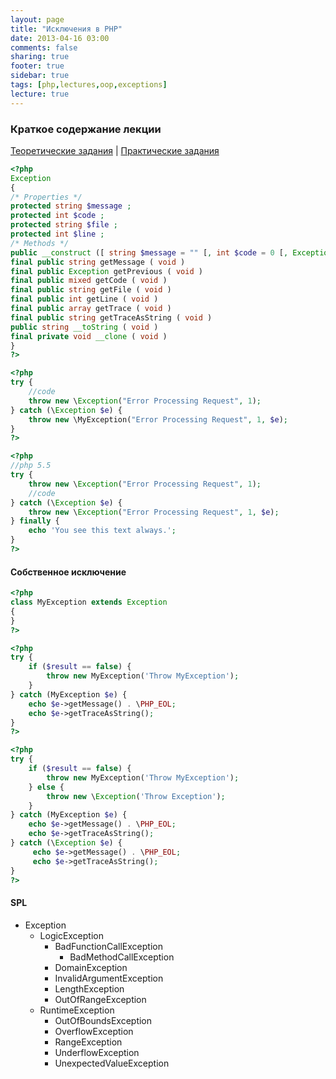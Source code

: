 ```yaml
---
layout: page
title: "Исключения в PHP"
date: 2013-04-16 03:00
comments: false
sharing: true
footer: true
sidebar: true
tags: [php,lectures,oop,exceptions]
lecture: true
---
```

### Краткое содержание лекции

[Теоретические задания](09-exceptions-theoretical-tasks.html) |
[Практические задания](09-exceptions-practical-tasks.html)

```php
<?php
Exception
{
/* Properties */
protected string $message ;
protected int $code ;
protected string $file ;
protected int $line ;
/* Methods */
public __construct ([ string $message = "" [, int $code = 0 [, Exception $previous = NULL ]]] )
final public string getMessage ( void )
final public Exception getPrevious ( void )
final public mixed getCode ( void )
final public string getFile ( void )
final public int getLine ( void )
final public array getTrace ( void )
final public string getTraceAsString ( void )
public string __toString ( void )
final private void __clone ( void )
}
?>
```

```php
<?php
try {
    //code
    throw new \Exception("Error Processing Request", 1);
} catch (\Exception $e) {
    throw new \MyException("Error Processing Request", 1, $e);
}
?>
```

```php
<?php
//php 5.5
try {
    throw new \Exception("Error Processing Request", 1);
    //code
} catch (\Exception $e) {
    throw new \Exception("Error Processing Request", 1, $e);
} finally {
    echo 'You see this text always.';
}
?>
```

#### Собственное исключение

```php
<?php
class MyException extends Exception
{
}
?>
```

```php
<?php
try {
    if ($result == false) {
        throw new MyException('Throw MyException');
    }
} catch (MyException $e) {
    echo $e->getMessage() . \PHP_EOL;
    echo $e->getTraceAsString();
}
?>
```

```php
<?php
try {
    if ($result == false) {
        throw new MyException('Throw MyException');
    } else {
        throw new \Exception('Throw Exception');
    }
} catch (MyException $e) {
    echo $e->getMessage() . \PHP_EOL;
    echo $e->getTraceAsString();
} catch (\Exception $e) {
     echo $e->getMessage() . \PHP_EOL;
     echo $e->getTraceAsString();
}
?>
```

#### SPL

 * Exception
     * LogicException
         * BadFunctionCallException
             * BadMethodCallException
         * DomainException
         * InvalidArgumentException
         * LengthException
         * OutOfRangeException
     * RuntimeException
         * OutOfBoundsException
         * OverflowException
         * RangeException
         * UnderflowException
         * UnexpectedValueException
